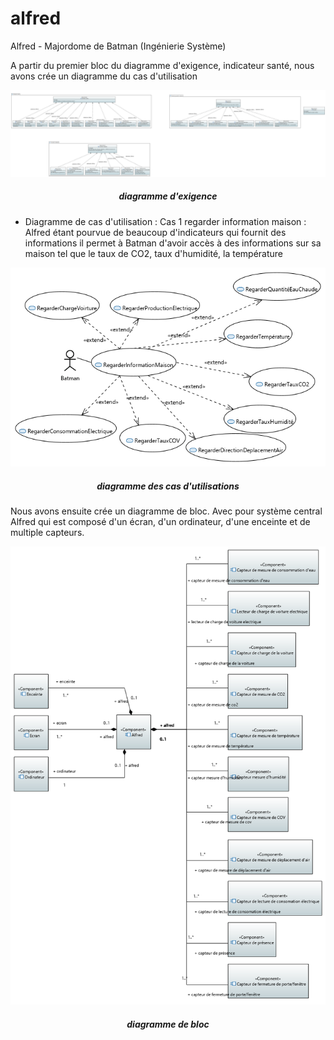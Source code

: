 # alfred
Alfred - Majordome de Batman (Ingénierie Système)

A partir du premier bloc du diagramme d'exigence, indicateur santé, nous avons crée un diagramme du cas d'utilisation

![Alt text](https://github.com/kideisui/alfred/blob/master/SysML_1_6_Requirement_Diagram.PNG)
<h5 align="center">diagramme d'exigence</h1>

 - Diagramme de cas d'utilisation : 
  Cas 1 regarder information maison : Alfred étant pourvue de beaucoup d'indicateurs qui fournit des informations il permet à Batman      d'avoir accès à des informations sur sa maison tel que le taux de CO2, taux d'humidité, la température

![Alt text](https://github.com/kideisui/alfred/blob/master/SysML_1_6_Use_Case_Diagram.PNG)
<h5 align="center">diagramme des cas d'utilisations</h1>

Nous avons ensuite crée un diagramme de bloc. Avec pour système central Alfred qui est composé d'un écran, d'un ordinateur, d'une enceinte et de multiple capteurs.

![Alt text](https://github.com/kideisui/alfred/blob/master/NewSysML1_6BlockDefinitionDiagram.PNG)
<h5 align="center">diagramme de bloc</h1>
